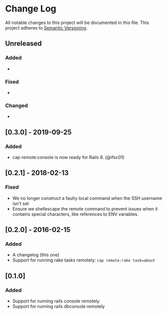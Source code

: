 # Change Log

All notable changes to this project will be documented in this file.
This project adheres to [Semantic Versioning](http://semver.org/).

## Unreleased

### Added

-

### Fixed

-

### Changed

-

## [0.3.0] - 2019-09-25

### Added

- cap remote:console is now ready for Rails 6. (@ifsc01)

## [0.2.1] - 2018-02-13

### Fixed

- We no longer construct a faulty local command when the SSH username isn't set
- Ensure we shellescape the remote command to prevent issues when it contains special characters, like references to ENV variables.

## [0.2.0] - 2016-02-15

### Added

- A changelog (this one)
- Support for running rake tasks remotely: `cap remote:rake task=about`

## [0.1.0]

### Added

- Support for running rails console remotely
- Support for running rails dbconsole remotely

